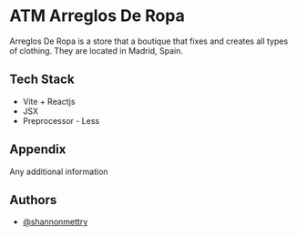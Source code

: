 
# ATM Arreglos De Ropa

Arreglos De Ropa is a store that a boutique that fixes and creates all types of clothing.
They are located in Madrid, Spain. 


## Tech Stack

 - Vite + Reactjs
 - JSX 
 - Preprocessor - Less


## Appendix

Any additional information 


## Authors

- [@shannonmettry](https://www.linkedin.com/in/shannon-mettry/)



